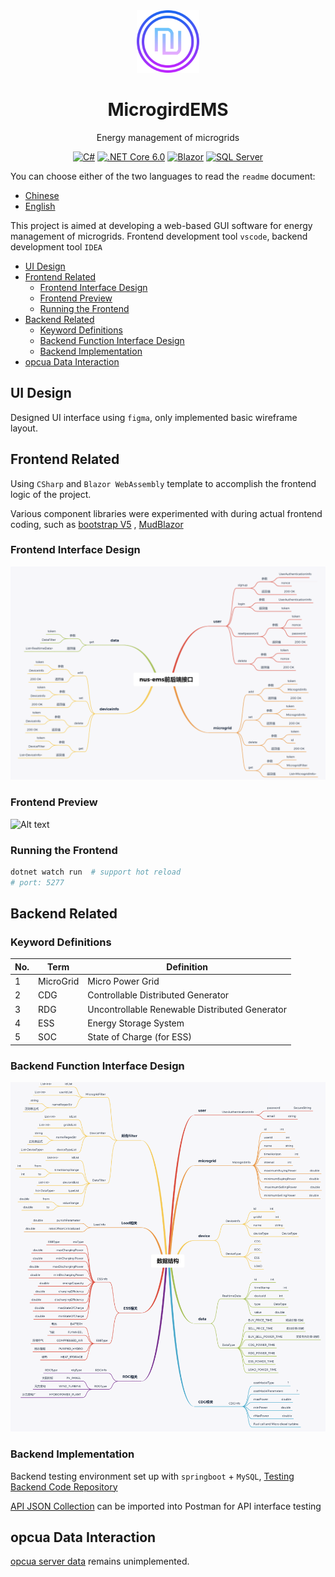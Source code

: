 <div align="center">
  <img src="./assets/logo.png" width="100" height="100" alt="LOGO">
  <h1>MicrogirdEMS</h1>
</div>

<div align="center">
  <p>Energy management of microgrids</p>
</div>

<div align="center">

[![C#](https://img.shields.io/badge/C%23-10.0-orange?logo=c-sharp&logoColor=white)](https://docs.microsoft.com/en-us/dotnet/csharp/) [![.NET Core 6.0](https://img.shields.io/badge/.NET%20Core-6.0-blue?logo=dot-net&logoColor=white)](https://dotnet.microsoft.com/download/dotnet/6.0) [![Blazor](https://img.shields.io/badge/Blazor-6.0-green?logo=blazor&logoColor=white)](https://dotnet.microsoft.com/apps/aspnet/web-apps/blazor) [![SQL Server](https://img.shields.io/badge/SQL%20Server-2019-red?logo=microsoft-sql-server&logoColor=white)](https://www.microsoft.com/en-us/sql-server/)

</div>

You can choose either of the two languages to read the `readme` document:

- [Chinese](/README.md)
- [English](./README_en.md)

This project is aimed at developing a web-based GUI software for energy management of microgrids. Frontend development tool `vscode`, backend development tool `IDEA`

- [UI Design](#ui-design)
- [Frontend Related](#frontend-related)
  - [Frontend Interface Design](#frontend-interface-design)
  - [Frontend Preview](#frontend-preview)
  - [Running the Frontend](#running-the-frontend)
- [Backend Related](#backend-related)
  - [Keyword Definitions](#keyword-definitions)
  - [Backend Function Interface Design](#backend-function-interface-design)
  - [Backend Implementation](#backend-implementation)
- [opcua Data Interaction](#opcua-data-interaction)

## UI Design
Designed UI interface using `figma`, only implemented basic wireframe layout.

## Frontend Related

Using `CSharp` and `Blazor WebAssembly` template to accomplish the frontend logic of the project.

Various component libraries were experimented with during actual frontend coding, such as [bootstrap V5](https://getbootstrap.com/docs/5.3/getting-started/introduction/)
, [MudBlazor](https://mudblazor.com/docs/overview)

### Frontend Interface Design

![Alt text](./assets/interface-tree.png)

### Frontend Preview
![Alt text](./assets/frontend-preview.png)

### Running the Frontend
```bash
dotnet watch run  # support hot reload
# port: 5277
```


## Backend Related
### Keyword Definitions
| No.  | Term      | Definition                                     |
| ---- | --------- | ---------------------------------------------- |
| 1    | MicroGrid | Micro Power Grid                               |
| 2    | CDG       | Controllable Distributed Generator             |
| 3    | RDG       | Uncontrollable Renewable Distributed Generator |
| 4    | ESS       | Energy Storage System                          |
| 5    | SOC       | State of Charge (for ESS)                      |

### Backend Function Interface Design
![Alt text](./assets/database-tree.png)

### Backend Implementation
Backend testing environment set up with `springboot` + `MySQL`,
[Testing Backend Code Repository](https://github.com/bloodmooncode/bwa-backend)

[API JSON Collection](./Docs/bwa-api.postman_collection.json) can be imported into Postman for API interface testing

## opcua Data Interaction

[opcua server data](./Docs/opcua.md) remains unimplemented.